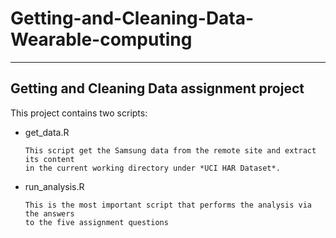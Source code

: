 # Getting-and-Cleaning-Data-Wearable-computing

___

## Getting and Cleaning Data assignment project

This project contains two scripts:

+ get_data.R

      This script get the Samsung data from the remote site and extract its content 
      in the current working directory under *UCI HAR Dataset*.

+ run_analysis.R

      This is the most important script that performs the analysis via the answers 
      to the five assignment questions


